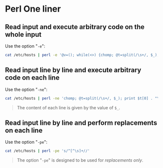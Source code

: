 # Perl One liner

## Read input and execute arbitrary code on the whole input

Use the option "`-e`":

```bash
cat /etc/hosts | perl -e '@v=(); while(<>) {chomp; @t=split(/\s+/, $_); push @v, $t[0]} print join(", ", @v)'
```

## Read input line by line and execute arbitrary code on each line

Use the option "`-ne`":

```bash
cat /etc/hosts | perl -ne 'chomp; @t=split(/\s+/, $_); print $t[0] . "\n"'
```

> The content of each line is given by the value of `$_`.

## Read input line by line and perform replacements on each line

Use the option "`-pe`":

```bash
cat /etc/hosts | perl -pe 's/^[^\s]+//'
```

> The option "`-pe`" is designed to be used for _replacements only_.

